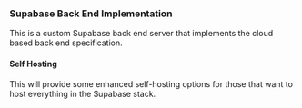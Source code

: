 ### Supabase Back End Implementation

This is a custom Supabase back end server that implements the cloud based 
back end specification.

#### Self Hosting
This will provide some enhanced self-hosting options for those that want to host
everything in the Supabase stack.

